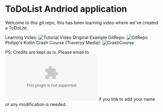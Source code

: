 # ToDoList Andriod application

Welcome to this git repo, this has been learning video where 
we've created a ToDoList.

Learning Video: ![Tutorial Video][Youtube]
Original Example GitRepo: ![GitRepo][initialRepo]
Philipp's Kotlin Crash Course (Traversy Media): ![CrashCourse][PhilippLink]

PS: Credits are kept as is. Please email to ![Mandheer][email] if you link to add your name or any modification is needed.

[Youtube]: https://www.youtube.com/watch?v=BBWyXo-3JGQ
[initialRepo]: https://github.com/philipplackner/TodoList
[PhilippLink]: https://www.youtube.com/watch?v=5flXf8nuq60&t=302s
[email]: mailto:mandhir.pabreja@gmail.com